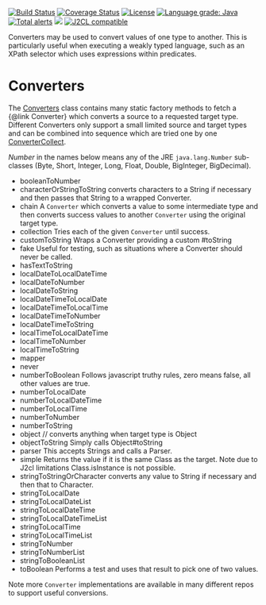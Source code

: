 [![Build Status](https://github.com/mP1/walkingkooka-convert/actions/workflows/build.yaml/badge.svg)](https://github.com/mP1/walkingkooka-convert/actions/workflows/build.yaml/badge.svg)
[![Coverage Status](https://coveralls.io/repos/github/mP1/walkingkooka-convert/badge.svg?branch=master)](https://coveralls.io/github/mP1/walkingkooka-convert?branch=master)
[![License](https://img.shields.io/badge/License-Apache%202.0-blue.svg)](https://opensource.org/licenses/Apache-2.0)
[![Language grade: Java](https://img.shields.io/lgtm/grade/java/g/mP1/walkingkooka-convert.svg?logo=lgtm&logoWidth=18)](https://lgtm.com/projects/g/mP1/walkingkooka-convert/context:java)
[![Total alerts](https://img.shields.io/lgtm/alerts/g/mP1/walkingkooka-convert.svg?logo=lgtm&logoWidth=18)](https://lgtm.com/projects/g/mP1/walkingkooka-convert/alerts/)
![](https://tokei.rs/b1/github/mP1/walkingkooka-convert)
[![J2CL compatible](https://img.shields.io/badge/J2CL-compatible-brightgreen.svg)](https://github.com/mP1/j2cl-central)



Converters may be used to convert values of one type to another. This is particularly useful when executing a weakly typed language, such as an XPath selector which uses expressions within predicates.



# Converters

The [Converters](https://github.com/mP1/walkingkooka-convert/blob/master/src/main/java/walkingkooka/convert/Converters.java) class contains many static factory methods to fetch a {@link Converter} which converts a source
to a requested target type. Different Converters only support a small limited source and target types and can be combined 
into sequence which are tried one by one [ConverterCollect](https://github.com/mP1/walkingkooka-convert/blob/master/src/main/java/walkingkooka/convert/ConverterCollection.java).

*Number* in the names below means any of the JRE `java.lang.Number` sub-classes (Byte, Short, Integer, Long, Float, Double, BigInteger, BigDecimal).

- booleanToNumber
- characterOrStringToString converts characters to a String if necessary and then passes that String to a wrapped Converter.
- chain A `Converter` which converts a value to some intermediate type and then converts success values to another `Converter` using the original target type.
- collection Tries each of the given `Converter` until success.
- customToString Wraps a Converter providing a custom #toString
- fake Useful for testing, such as situations where a Converter should never be called.
- hasTextToString
- localDateToLocalDateTime
- localDateToNumber
- localDateToString
- localDateTimeToLocalDate
- localDateTimeToLocalTime
- localDateTimeToNumber
- localDateTimeToString
- localTimeToLocalDateTime
- localTimeToNumber
- localTimeToString
- mapper
- never
- numberToBoolean Follows javascript truthy rules, zero means false, all other values are true.
- numberToLocalDate
- numberToLocalDateTime
- numberToLocalTime
- numberToNumber
- numberToString
- object // converts anything when target type is Object
- objectToString Simply calls Object#toString
- parser This accepts Strings and calls a Parser.
- simple Returns the value if it is the same Class as the target. Note due to J2cl limitations Class.isInstance is not possible.
- stringToStringOrCharacter converts any value to String if necessary and then that to Character.
- stringToLocalDate
- stringToLocalDateList
- stringToLocalDateTime
- stringToLocalDateTimeList
- stringToLocalTime
- stringToLocalTimeList
- stringToNumber
- stringToNumberList
- stringToBooleanList
- toBoolean Performs a test and uses that result to pick one of two values.

Note more `Converter` implementations are available in many different repos to support useful conversions.